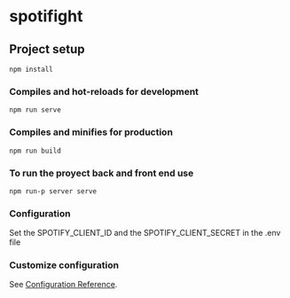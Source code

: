 # spotifight

## Project setup
```
npm install
```

### Compiles and hot-reloads for development
```
npm run serve
```

### Compiles and minifies for production
```
npm run build
```

### To run the proyect back and front end use 
```
npm run-p server serve
```

### Configuration 

Set the SPOTIFY_CLIENT_ID and the SPOTIFY_CLIENT_SECRET in the .env file


### Customize configuration
See [Configuration Reference](https://cli.vuejs.org/config/).
